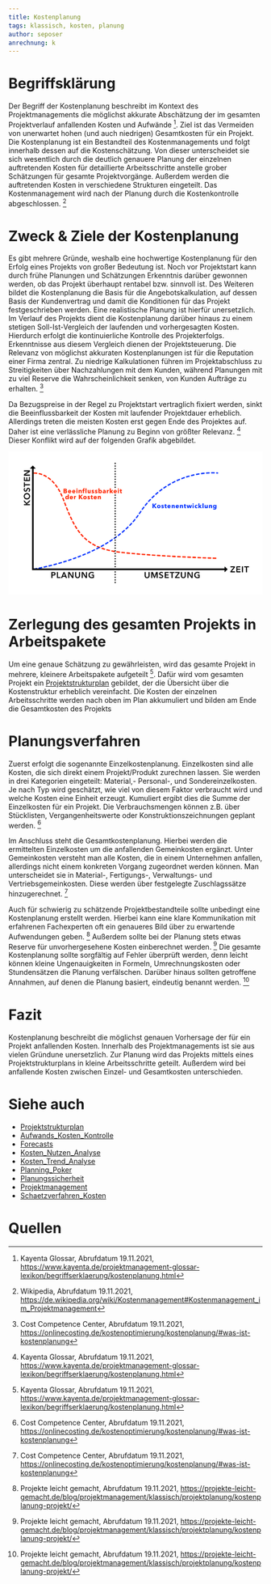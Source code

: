 ```yaml
---
title: Kostenplanung
tags: klassisch, kosten, planung
author: seposer
anrechnung: k
---
```


# Begriffsklärung
Der Begriff der Kostenplanung beschreibt im Kontext des Projektmanagements die möglichst akkurate Abschätzung der im gesamten Projektverlauf anfallenden Kosten und Aufwände [^1]. Ziel ist das Vermeiden von unerwartet hohen (und auch niedrigen) Gesamtkosten für ein Projekt. 
Die Kostenplanung ist ein Bestandteil des Kostenmanagements und folgt innerhalb dessen auf die Kostenschätzung. Von dieser unterscheidet sie sich wesentlich durch die deutlich genauere Planung der einzelnen auftretenden Kosten für detaillierte Arbeitsschritte anstelle grober Schätzungen für gesamte Projektvorgänge. Außerdem werden die auftretenden Kosten in verschiedene Strukturen eingeteilt. Das Kostenmanagement wird nach der Planung durch die Kostenkontrolle abgeschlossen. [^2]

# Zweck & Ziele der Kostenplanung
Es gibt mehrere Gründe, weshalb eine hochwertige Kostenplanung für den Erfolg eines Projekts von großer Bedeutung ist. Noch vor Projektstart kann durch frühe Planungen und Schätzungen Erkenntnis darüber gewonnen werden, ob das Projekt überhaupt rentabel bzw. sinnvoll ist. Des Weiteren bildet die Kostenplanung die Basis für die Angebotskalkulation, auf dessen Basis der Kundenvertrag und damit die Konditionen für das Projekt festgeschrieben werden. Eine realistische Planung ist hierfür unersetzlich. Im Verlauf des Projekts dient die Kostenplanung darüber hinaus zu einem stetigen Soll-Ist-Vergleich der laufenden und vorhergesagten Kosten. Hierdurch erfolgt die kontinuierliche Kontrolle des Projekterfolgs. Erkenntnisse aus diesem Vergleich dienen der Projektsteuerung. Die Relevanz von möglichst akkuraten Kostenplanungen ist für die Reputation einer Firma zentral. Zu niedrige Kalkulationen führen im Projektabschluss zu Streitigkeiten über Nachzahlungen mit dem Kunden, während Planungen mit zu viel Reserve die Wahrscheinlichkeit senken, von Kunden Aufträge zu erhalten. [^3]

Da Bezugspreise in der Regel zu Projektstart vertraglich fixiert werden, sinkt die Beeinflussbarkeit der Kosten mit laufender Projektdauer erheblich. Allerdings treten die meisten Kosten erst gegen Ende des Projektes auf. Daher ist eine verlässliche Planung zu Beginn von größter Relevanz. [^1] Dieser Konflikt wird auf der folgenden Grafik abgebildet.

![Beeinflussbarkeit der Kosten im Projektverlauf](Kostenplanung/Kostenbeeinflussbarkeit.png)

# Zerlegung des gesamten Projekts in Arbeitspakete
Um eine genaue Schätzung zu gewährleisten, wird das gesamte Projekt in mehrere, kleinere Arbeitspakete aufgeteilt [^1]. Dafür wird vom gesamten Projekt ein [Projektstrukturplan](Projektstrukturplan.md) gebildet, der die Übersicht über die Kostenstruktur erheblich vereinfacht. Die Kosten der einzelnen Arbeitsschritte werden nach oben im Plan akkumuliert und bilden am Ende die Gesamtkosten des Projekts

# Planungsverfahren
Zuerst erfolgt die sogenannte Einzelkostenplanung. Einzelkosten sind alle Kosten, die sich direkt einem Projekt/Produkt zurechnen lassen. Sie werden in drei Kategorien eingeteilt: Material,- Personal-, und Sondereinzelkosten. Je nach Typ wird geschätzt, wie viel von diesem Faktor verbraucht wird und welche Kosten eine Einheit erzeugt. Kumuliert ergibt dies die Summe der Einzelkosten für ein Projekt. Die Verbrauchsmengen können z.B. über Stücklisten, Vergangenheitswerte oder Konstruktionszeichnungen geplant werden. [^3]

Im Anschluss steht die Gesamtkostenplanung. Hierbei werden die ermittelten Einzelkosten um die anfallenden Gemeinkosten ergänzt. Unter Gemeinkosten versteht man alle Kosten, die in einem Unternehmen anfallen, allerdings nicht einem konkreten Vorgang zugeordnet werden können. Man unterscheidet sie in Material-, Fertigungs-, Verwaltungs- und Vertriebsgemeinkosten. Diese werden über festgelegte Zuschlagssätze hinzugerechnet. [^3]

Auch für schwierig zu schätzende Projektbestandteile sollte unbedingt eine Kostenplanung erstellt werden. Hierbei kann eine klare Kommunikation mit erfahrenen Fachexperten oft ein genaueres Bild über zu erwartende Aufwendungen geben. [^4] Außerdem sollte bei der Planung stets etwas Reserve für unvorhergesehene Kosten einberechnet werden. [^4]
Die gesamte Kostenplanung sollte sorgfältig auf Fehler überprüft werden, denn leicht können kleine Ungenauigkeiten in Formeln, Umrechnungskosten oder Stundensätzen die Planung verfälschen. Darüber hinaus sollten getroffene Annahmen, auf denen die Planung basiert, eindeutig benannt werden. [^4]

# Fazit
Kostenplanung beschreibt die möglichst genauen Vorhersage der für ein Projekt anfallenden Kosten. Innerhalb des Projektmanagements ist sie aus vielen Gründune unersetzlich. Zur Planung wird das Projekts mittels eines Projektstrukturplans in kleine Arbeitsschritte geteilt. Außerdem wird bei anfallende Kosten zwischen Einzel- und Gesamtkosten unterschieden.

# Siehe auch
* [Projektstrukturplan](Projektstrukturplan.md)
* [Aufwands_Kosten_Kontrolle](Aufwands_Kosten_Kontrolle.md)
* [Forecasts](Forecasts.md)
* [Kosten_Nutzen_Analyse](Kosten_Nutzen_Analyse.md)
* [Kosten_Trend_Analyse](Kosten_Trend_Analyse.md)
* [Planning_Poker](Planning_Poker.md)
* [Planungssicherheit](Planungssicherheit.md)
* [Projektmanagement](Projektmanagement.md)
* [Schaetzverfahren_Kosten](Schaetzverfahren_Kosten.md)

# Quellen

[^1]: Kayenta Glossar, Abrufdatum 19.11.2021, https://www.kayenta.de/projektmanagement-glossar-lexikon/begriffserklaerung/kostenplanung.html
[^2]: Wikipedia, Abrufdatum 19.11.2021, https://de.wikipedia.org/wiki/Kostenmanagement#Kostenmanagement_im_Projektmanagement
[^3]: Cost Competence Center, Abrufdatum 19.11.2021, https://onlinecosting.de/kostenoptimierung/kostenplanung/#was-ist-kostenplanung
[^4]: Projekte leicht gemacht, Abrufdatum 19.11.2021, https://projekte-leicht-gemacht.de/blog/projektmanagement/klassisch/projektplanung/kostenplanung-projekt/
